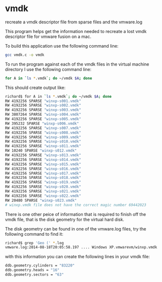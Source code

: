 vmdk
====

recreate a vmdk descriptor file from sparse files and the vmware.log

This program helps get the information needed to recreate a lost vmdk descriptor file for vmware fusion on a mac.

To build this application use the following command line:

```bash
gcc vmdk.c -o vmdk
```

To run the program against each of the vmdk files in the virtual machine directory I use the following command line:

```bash
for A in `ls *.vmdk`; do ~/vmdk $A; done
```

This should create output like:

```bash
richard$ for A in `ls *.vmdk`; do ~/vmdk $A; done
RW 4192256 SPARSE "winxp-s001.vmdk"
RW 4192256 SPARSE "winxp-s002.vmdk"
RW 4192256 SPARSE "winxp-s003.vmdk"
RW 3807264 SPARSE "winxp-s004.vmdk"
RW 4192256 SPARSE "winxp-s005.vmdk"
RW 395232 SPARSE "winxp-s006.vmdk"
RW 4192256 SPARSE "winxp-s007.vmdk"
RW 4192256 SPARSE "winxp-s008.vmdk"
RW 4192256 SPARSE "winxp-s009.vmdk"
RW 4192256 SPARSE "winxp-s010.vmdk"
RW 4192256 SPARSE "winxp-s011.vmdk"
RW 10240 SPARSE "winxp-s012.vmdk"
RW 4192256 SPARSE "winxp-s013.vmdk"
RW 4192256 SPARSE "winxp-s014.vmdk"
RW 4192256 SPARSE "winxp-s015.vmdk"
RW 4192256 SPARSE "winxp-s016.vmdk"
RW 4192256 SPARSE "winxp-s017.vmdk"
RW 4192256 SPARSE "winxp-s018.vmdk"
RW 4192256 SPARSE "winxp-s019.vmdk"
RW 4192256 SPARSE "winxp-s020.vmdk"
RW 4192256 SPARSE "winxp-s021.vmdk"
RW 4192256 SPARSE "winxp-s022.vmdk"
RW 20480 SPARSE "winxp-s023.vmdk"
# winxp.vmdk file does not have the correct magic number 69442023
```
There is one other peice of information that is required to finish off the vmdk file, that is the disk geometry for the virtual hard disk.

The disk geometry can be found in one of the vmware.log files, try the following command to find it:
```bash
richard$ grep 'Geo (' *.log 
vmware.log:2014-08-18T20:05:58.197 .... Windows XP.vmwarevm/winxp.vmdk' Geo (83220/16/63) BIOS Geo (5221/255/63)
```
with this information you can create the following lines in your vmdk file:
```bash
ddb.geometry.cylinders = "83220"
ddb.geometry.heads = "16"
ddb.geometry.sectors = "63"
```
